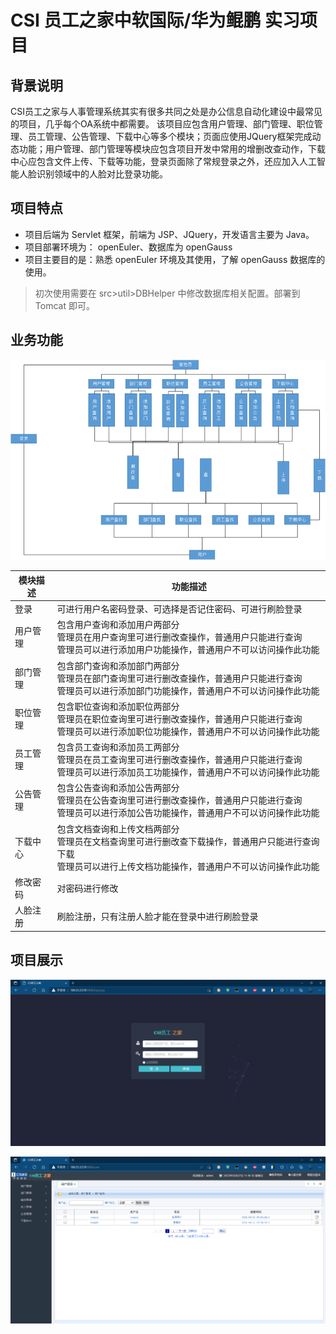 # CSI 员工之家中软国际/华为鲲鹏 实习项目

## 背景说明

CSI员工之家与人事管理系统其实有很多共同之处是办公信息自动化建设中最常见的项目，几乎每个OA系统中都需要。
该项目应包含用户管理、部门管理、职位管理、员工管理、公告管理、下载中心等多个模块；页面应使用JQuery框架完成动态功能；用户管理、部门管理等模块应包含项目开发中常用的增删改查动作，下载中心应包含文件上传、下载等功能，登录页面除了常规登录之外，还应加入人工智能人脸识别领域中的人脸对比登录功能。

## 项目特点

- 项目后端为 Servlet 框架，前端为 JSP、JQuery，开发语言主要为 Java。
- 项目部署环境为： openEuler、数据库为 openGauss
- 项目主要目的是：熟悉 openEuler 环境及其使用，了解 openGauss 数据库的使用。

> 初次使用需要在 src>util>DBHelper 中修改数据库相关配置。部署到 Tomcat 即可。

## **业务功能**

![项目说明](docimg/业务功能.png)

| 模块描述 | 功能描述                                                     |
| -------- | --------------------------------------------------------- |
| 登录     | 可进行用户名密码登录、可选择是否记住密码、可进行刷脸登录     |
| 用户管理 | 包含用户查询和添加用户两部分<br />管理员在用户查询里可进行删改查操作，普通用户只能进行查询<br />管理员可以进行添加用户功能操作，普通用户不可以访问操作此功能 |
| 部门管理 | 包含部门查询和添加部门两部分<br />管理员在部门查询里可进行删改查操作，普通用户只能进行查询<br />管理员可以进行添加部门功能操作，普通用户不可以访问操作此功能 |
| 职位管理 | 包含职位查询和添加职位两部分<br />管理员在职位查询里可进行删改查操作，普通用户只能进行查询<br />管理员可以进行添加职位功能操作，普通用户不可以访问操作此功能 |
| 员工管理 | 包含员工查询和添加员工两部分<br />管理员在员工查询里可进行删改查操作，普通用户只能进行查询<br />管理员可以进行添加员工功能操作，普通用户不可以访问操作此功能 |
| 公告管理 | 包含公告查询和添加公告两部分<br />管理员在公告查询里可进行删改查操作，普通用户只能进行查询<br />管理员可以进行添加公告功能操作，普通用户不可以访问操作此功能 |
| 下载中心 | 包含文档查询和上传文档两部分<br />管理员在文档查询里可进行删改查下载操作，普通用户只能进行查询下载<br />管理员可以进行上传文档功能操作，普通用户不可以访问操作此功能 |
| 修改密码 | 对密码进行修改                                               |
| 人脸注册 | 刷脸注册，只有注册人脸才能在登录中进行刷脸登录               |

## 项目展示

![项目说明](docimg/1.png)

![项目说明](docimg/2.png)


